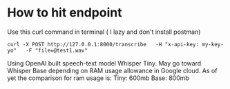 # How to hit endpoint

Use this curl command in terminal ( I lazy and don't install postman)

```
curl -X POST http://127.0.0.1:8000/transcribe   -H "x-api-key: my-key-yo"   -F "file=@test1.wav"

```

Using OpenAI built speech-text model Whisper Tiny. May go toward Whisper Base depending on RAM usage allowance in Google cloud. As of yet the comparison for ram usage is:
Tiny: 600mb
Base: 800mb